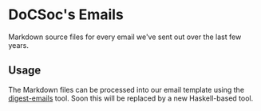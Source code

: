 # DoCSoc's Emails

Markdown source files for every email we've sent out over the last few years.

## Usage

The Markdown files can be processed into our email template using the
[digest-emails](https://github.com/icdocsoc/digest-emails) tool. Soon this will
be replaced by a new Haskell-based tool.
